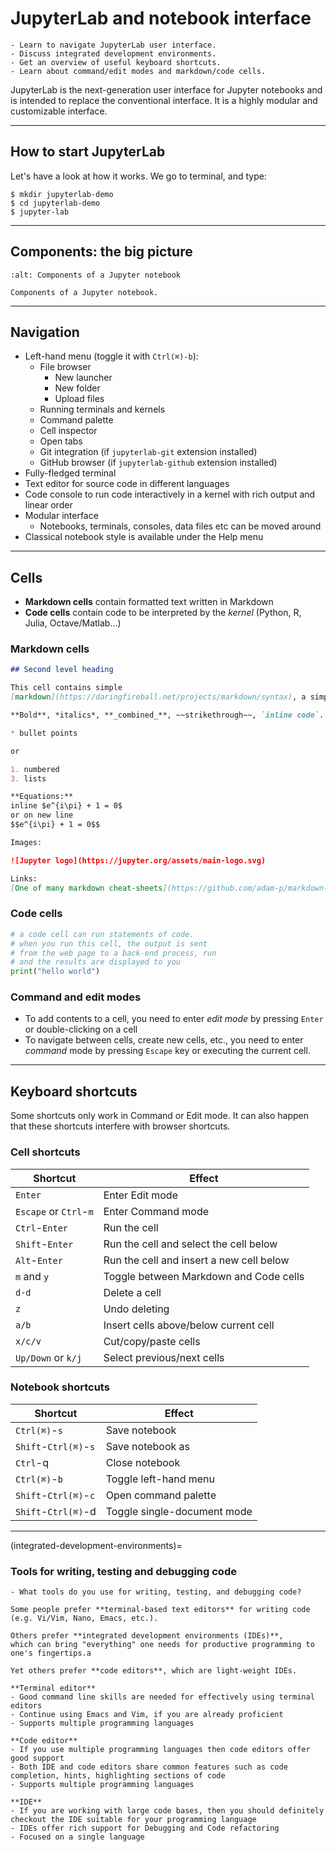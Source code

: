 # JupyterLab and notebook interface

```{objectives}
- Learn to navigate JupyterLab user interface.
- Discuss integrated development environments.
- Get an overview of useful keyboard shortcuts.
- Learn about command/edit modes and markdown/code cells.
```

JupyterLab is the next-generation user interface for Jupyter notebooks
and is intended to replace the conventional interface.
It is a highly modular and customizable interface.

---

## How to start JupyterLab

Let's have a look at how it works. We go to terminal, and type:
```console
$ mkdir jupyterlab-demo
$ cd jupyterlab-demo
$ jupyter-lab
```

---

## Components: the big picture

```{figure} img/notebook_components.png
:alt: Components of a Jupyter notebook

Components of a Jupyter notebook.
```

---

## Navigation

- Left-hand menu (toggle it with `Ctrl(⌘)-b`):
     - File browser
         - New launcher
         - New folder
         - Upload files
     - Running terminals and kernels
     - Command palette
     - Cell inspector
     - Open tabs
     - Git integration (if `jupyterlab-git` extension installed)
     - GitHub browser (if `jupyterlab-github` extension installed)
- Fully-fledged terminal
- Text editor for source code in different languages
- Code console to run code interactively in a kernel with rich output and linear order
- Modular interface
     - Notebooks, terminals, consoles, data files etc can be moved around
- Classical notebook style is available under the Help menu

---

## Cells

- **Markdown cells** contain formatted text written in Markdown
- **Code cells** contain code to be interpreted by the *kernel* (Python, R, Julia, Octave/Matlab...)


### Markdown cells

```markdown
## Second level heading

This cell contains simple
[markdown](https://daringfireball.net/projects/markdown/syntax), a simple language for writing text that can be automatically converted to other formats, e.g. HTML, LaTeX or any of a number of others.

**Bold**, *italics*, **_combined_**, ~~strikethrough~~, `inline code`.

* bullet points

or

1. numbered
3. lists

**Equations:**
inline $e^{i\pi} + 1 = 0$
or on new line
$$e^{i\pi} + 1 = 0$$

Images:

![Jupyter logo](https://jupyter.org/assets/main-logo.svg)

Links:
[One of many markdown cheat-sheets](https://github.com/adam-p/markdown-here/wiki/Markdown-Cheatsheet#emphasis)
```


### Code cells

```python
# a code cell can run statements of code.
# when you run this cell, the output is sent
# from the web page to a back-end process, run
# and the results are displayed to you
print("hello world")
```


### Command and edit modes

- To add contents to a cell, you need to enter *edit mode* by pressing `Enter` or
  double-clicking on a cell
- To navigate between cells, create new cells, etc., you need to enter *command* mode by
  pressing `Escape` key or executing the current cell.

---

## Keyboard shortcuts

Some shortcuts only work in Command or Edit mode. 
It can also happen that these shortcuts interfere with browser shortcuts.


### Cell shortcuts

| Shortcut | Effect |
| -------- | ------ |
| `Enter` | Enter Edit mode |
|`Escape` or `Ctrl`-`m` | Enter Command mode |
| `Ctrl`-`Enter` | Run the cell |
| `Shift`-`Enter`| Run the cell and select the cell below |
| `Alt`-`Enter`| Run the cell and insert a new cell below |
| `m` and `y` | Toggle between Markdown and Code cells |
| `d-d` | Delete a cell |
| `z` | Undo deleting  |
| `a/b` | Insert cells above/below current cell |
| `x/c/v` | Cut/copy/paste cells |
| `Up/Down` or `k/j` | Select previous/next cells |


### Notebook shortcuts

| Shortcut | Effect |
| -------- | ------ |
| `Ctrl(⌘)`-`s` | Save notebook |
| `Shift`-`Ctrl(⌘)`-`s` | Save notebook as |
| `Ctrl`-q | Close notebook |
| `Ctrl(⌘)`-`b` | Toggle left-hand menu |
| `Shift`-`Ctrl(⌘)`-`c` | Open command palette |
| `Shift`-`Ctrl(⌘)`-d | Toggle single-document mode |

---

(integrated-development-environments)=

### Tools for writing, testing and debugging code

```{discussion} Integrated development environments
- What tools do you use for writing, testing, and debugging code?

Some people prefer **terminal-based text editors** for writing code (e.g. Vi/Vim, Nano, Emacs, etc.).

Others prefer **integrated development environments (IDEs)**,
which can bring "everything" one needs for productive programming to one's fingertips.a

Yet others prefer **code editors**, which are light-weight IDEs.

**Terminal editor**
- Good command line skills are needed for effectively using terminal editors
- Continue using Emacs and Vim, if you are already proficient
- Supports multiple programming languages

**Code editor**
- If you use multiple programming languages then code editors offer good support
- Both IDE and code editors share common features such as code completion, hints, highlighting sections of code
- Supports multiple programming languages

**IDE**
- If you are working with large code bases, then you should definitely checkout the IDE suitable for your programming language
- IDEs offer rich support for Debugging and Code refactoring
- Focused on a single language
```
